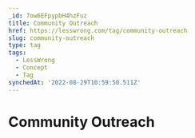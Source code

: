 ```yaml
---
_id: 7ow6EFpypbH4hzFuz
title: Community Outreach
href: https://lesswrong.com/tag/community-outreach
slug: community-outreach
type: tag
tags:
  - LessWrong
  - Concept
  - Tag
synchedAt: '2022-08-29T10:59:50.511Z'
---
```


# Community Outreach
